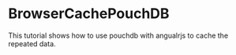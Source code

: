 # BrowserCachePouchDB
This tutorial shows how to use pouchdb with angualrjs to cache the repeated data.
